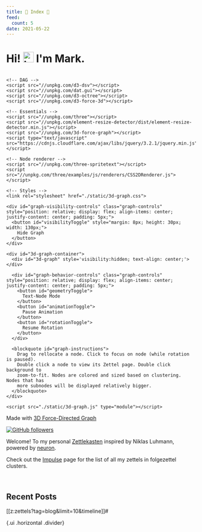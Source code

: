 ```yaml
---
title: 🧠 Index 🧠
feed:
  count: 5
date: 2021-05-22
---
```


# Hi! <img src="https://user-images.githubusercontent.com/1303154/88677602-1635ba80-d120-11ea-84d8-d263ba5fc3c0.gif" width="28px" alt="hi"> I'm Mark.

``` {=html}

<!-- DAG -->
<script src="//unpkg.com/d3-dsv"></script>
<script src="//unpkg.com/dat.gui"></script>
<script src="//unpkg.com/d3-octree"></script>
<script src="//unpkg.com/d3-force-3d"></script>

<!-- Essentials -->
<script src="//unpkg.com/three"></script>
<script src="//unpkg.com/element-resize-detector/dist/element-resize-detector.min.js"></script>
<script src="//unpkg.com/3d-force-graph"></script>
<script type="text/javascript" src="https://cdnjs.cloudflare.com/ajax/libs/jquery/3.2.1/jquery.min.js"></script>

<!-- Node renderer -->
<script src="//unpkg.com/three-spritetext"></script>
<script src="//unpkg.com/three/examples/js/renderers/CSS2DRenderer.js"></script>

<!-- Styles -->
<link rel="stylesheet" href="./static/3d-graph.css">

<div id="graph-visibility-controls" class="graph-controls" style="position: relative; display: flex; align-items: center; justify-content: center; padding: 5px;">
  <button id="visibilityToggle" style="margin: 8px; height: 30px; width: 130px;">
    Hide Graph
  </button>
</div>

<div id="3d-graph-container">
  <div id="3d-graph" style='visibility:hidden; text-align: center;'></div>

  <div id="graph-behavior-controls" class="graph-controls" style="position: relative; display: flex; align-items: center; justify-content: center; padding: 5px;">
    <button id="geometryToggle">
      Text-Node Mode
    </button>
    <button id="animationToggle">
      Pause Animation
    </button>
    <button id="rotationToggle">
      Resume Rotation
    </button>
  </div>

  <blockquote id="graph-instructions">
    Drag to rellocate a node. Click to focus on node (while rotation is paused).
    Double click a node to view its Zettel page. Double click background to
    zoom-to-fit. Nodes are colored and sized based on clustering. Nodes that has
    more subnodes will be displayed relatively bigger.
  </blockquote>
</div>

<script src="./static/3d-graph.js" type="module"></script>
```

Made with [3D Force-Directed Graph](https://github.com/vasturiano/3d-force-graph)

<!-- ``` {=html}                                             -->
<!-- <script src="https://d3js.org/d3.v6.min.js"></script>   -->
<!-- <link rel="stylesheet" href="./static/graph.css">       -->
<!-- <script src="./static/graph.js" type="module"></script> -->
<!-- ```                                                     -->

<!-- > Drag to pin a node. Ctrl + Click to unpin a node. Double click node to view -->
<!-- > note. Nodes are colored and sized based on incoming degree, so notes more   -->
<!-- > heavily linked to will grow in relative size.                               -->

[![GitHub followers](https://img.shields.io/github/followers/marklcrns.svg?style=social&label=Follow&maxAge=2592000)](https://github.com/marklcrns?tab=followers)

Welcome! To my personal
[Zettlekasten](https://en.wikipedia.org/wiki/Zettelkasten) inspired by Niklas
Luhmann, powered by [neuron](https://github.com/srid/neuron).

Check out the [Impulse](/impulse.html) page for the list of all my zettels in
folgezettel clusters.

<br>

<!-- _Credits goes to [Devon Morris](https://github.com/DevonMorris)'s           -->
<!-- [Zettelkasten](https://github.com/DevonMorris/zettelkasten) for his awesome -->
<!-- directed graph made with [D3.js](https://d3js.org/)_                        -->

## Recent Posts

<!-- NOTE: Forward folge # is essential for RSS -->
[[z:zettels?tag=blog&limit=10&timeline]]#

<!-- ## Topics                                                  -->

<!-- [[z:zettels?tag=science/**&grouped&limit=10&timeline]]     -->
<!-- [[z:zettels?tag=psychology/**&grouped&limit=10&timeline]]  -->
<!-- [[z:zettels?tag=programming/**&grouped&limit=10&timeline]] -->
<!-- [[z:zettels?tag=history/**&grouped&limit=10&timeline]]     -->

<!-- ## Book Notes                                              -->

<!-- [[z:zettels?tag=book/*&grouped&limit=10&timeline]]         -->

{.ui .horizontal .divider}
<section id="subscriptionLinks"></section>

